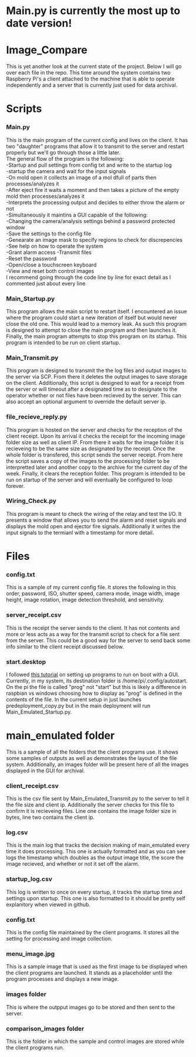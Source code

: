 # Main.py is currently the most up to date version!
# Image_Compare
This is yet another look at the current state of the project. Below I will go over each file in the repo. This time around the system contains two Raspberry Pi's a client attached to the machine that is able to operate independently and a server that is currently just used for data archival.

# Scripts
### Main.py
This is the main program of the current config and lives on the client. It has two "daughter" programs that allow it to transmit to the server and restart properly but we'll go through those a little later.  
The general flow of the program is the following:  
-Startup and pull settings from config txt and write to the startup log  
-startup the camera and wait for the input signals  
  -On mold open it collects an image of a mol dfull of parts then processes/analyzes it  
  -After eject fire it waits a moment and then takes a picture of the empty mold then processes/analyzes it  
  -Interprets the processing output and decides to either throw the alarm or not  
-Simultaneously it maintins a GUI capable of the following:  
  -Changing the camera/analysis settings behind a password protected window  
  -Save the settings to the config file  
  -Genearate an image mask to specify regions to check for discrepencies  
  -See help on how to operate the system  
  -Grant alarm access
  -Transmit files  
  -Reset the password  
  -Open/close a touchscreen keyboard  
  -View and reset both control images  
 I recommend going through the code line by line for exact detail as I commented just about every line
 
### Main_Startup.py
 This program allows the main script to restart itself. I encountered an issue where the program could start a new iteration of itself but would never close the old one. This would lead to a memory leak. As such this program is designed to attempt to close the main program and then launches it. Finally, the main program attempts to stop this program on its startup. This program is intended to be run on client startup.  

### Main_Transmit.py
This program is designed to transmit the the log files and output images to the server via SCP. From there it deletes the output images to save storage on the client. Additionally, this script is designed to wait for a receipt from the server or will timeout after a designated time as to designate to the operator whether or not files have been recieved by the server. This can also accept an optional argument to override the default server ip.  

### file_recieve_reply.py
This program is hosted on the server and checks for the reception of the client receipt. Upon its arrival it checks the receipt for the incoming image folder size as well as client IP. From there it waits for the image folder it is recieveing to be the same size as designated by the receipt. Once the whole folder is transfered, this script sends the server receipt. From here the script saves a copy of the images to the processing folder to be interpretted later and another copy to the archive for the current day of the week. Finally, it clears the reception folder. This program is intended to be run on startup of the server and will eventually be configured to loop forever.  

### Wiring_Check.py  
This program is meant to check the wiring of the relay and test the I/O. It presents a window that allows you to send the alarm and reset signals and displays the mold open and ejector fire signals. Additionally it writes the input signals to the termianl with a timestamp for more detail.  

# Files 
### config.txt
This is a sample of my current config file. It stores the following in this order, password, ISO, shutter speed, camera mode, image width, image height, image rotation, image detection threshold, and sensitivity.  
### server_receipt.csv
This is the receipt the server sends to the client. It has not contents and more or less acts as a way for the transmit script to check for a file sent from the server. This could be a good way for the server to send back some info similar to the client receipt discussed below.  
### start.desktop
I followed [this tutorial](https://learn.sparkfun.com/tutorials/how-to-run-a-raspberry-pi-program-on-startup/method-2-autostart) on setting up programs to run on boot with a GUI. Currently, in my system, its destination folder is /home/pi/.config/autostart. On the pi the file is called "prog" not "start" but this is likely a difference in raspbian vs windows choosing how to display as "prog" is defined in the contents of the file. In the current setup in just launches predeployment_copy.py but in the main deployment will run Main_Emulated_Startup.py.  


# main_emulated folder
This is a sample of all the folders that the client programs use. It shows some samples of outputs as well as demonstrates the layout of the file system. Additionally, an images folder will be present here of all the images displayed in the GUI for archival.  
### client_receipt.csv
This is the csv file sent by Main_Emulated_Transmit.py to the server to tell it the file size and client ip. Additionally the server checks for this file to confirm it is recieveing files. Line one contains the image folder size in bytes, line two contains the client ip.  
###  log.csv
This is the main log that tracks the decision making of main_emulated every time it does processing. This one is actually formatted and as you can see logs the timestamp which doubles as the output image title, the score the image recieved, and whether or not it set off the alarm.  
### startup_log.csv
This log is written to once on every startup, it tracks the startup time and settings upon startup. This one is also formatted to it should be pretty  self explanitory when viewed in github.  
### config.txt
This is the config file maintained by the client programs. It stores all the setting for processing and image collection.  
### menu_image.jpg
This is a sample image that is used as the first image to be displayed when the client programs are launched. It stands as a placeholder until the program processes and displays a new image.  
### images folder
This is where the outpput images go to be stored and then sent to the server.  
### comparison_images folder
This is the folder in which the sample and control images are stored while the client programs run.  
